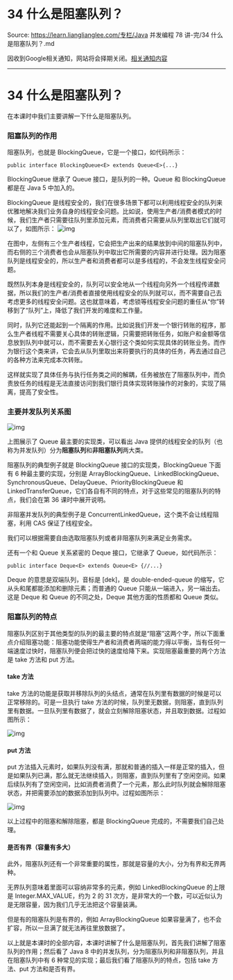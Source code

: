 # 34 什么是阻塞队列？ 

Source: https://learn.lianglianglee.com/专栏/Java 并发编程 78 讲-完/34 什么是阻塞队列？.md

因收到Google相关通知，网站将会择期关闭。[相关通知内容](https://lumendatabase.org/notices/44265620)

---

# 34 什么是阻塞队列？

在本课时中我们主要讲解一下什么是阻塞队列。

### 阻塞队列的作用

阻塞队列，也就是 BlockingQueue，它是一个接口，如代码所示：

```
public interface BlockingQueue<E> extends Queue<E>{...}

```

BlockingQueue 继承了 Queue 接口，是队列的一种。Queue 和 BlockingQueue 都是在 Java 5 中加入的。

BlockingQueue 是线程安全的，我们在很多场景下都可以利用线程安全的队列来优雅地解决我们业务自身的线程安全问题。比如说，使用生产者/消费者模式的时候，我们生产者只需要往队列里添加元素，而消费者只需要从队列里取出它们就可以了，如图所示：
![img](assets/Cgq2xl4le8SAYKHDAABbO_HZa9c237.png)

在图中，左侧有三个生产者线程，它会把生产出来的结果放到中间的阻塞队列中，而右侧的三个消费者也会从阻塞队列中取出它所需要的内容并进行处理。因为阻塞队列是线程安全的，所以生产者和消费者都可以是多线程的，不会发生线程安全问题。

既然队列本身是线程安全的，队列可以安全地从一个线程向另外一个线程传递数据，所以我们的生产者/消费者直接使用线程安全的队列就可以，而不需要自己去考虑更多的线程安全问题。这也就意味着，考虑锁等线程安全问题的重任从“你”转移到了“队列”上，降低了我们开发的难度和工作量。

同时，队列它还能起到一个隔离的作用。比如说我们开发一个银行转账的程序，那么生产者线程不需要关心具体的转账逻辑，只需要把转账任务，如账户和金额等信息放到队列中就可以，而不需要去关心银行这个类如何实现具体的转账业务。而作为银行这个类来讲，它会去从队列里取出来将要执行的具体的任务，再去通过自己的各种方法来完成本次转账。

这样就实现了具体任务与执行任务类之间的解耦，任务被放在了阻塞队列中，而负责放任务的线程是无法直接访问到我们银行具体实现转账操作的对象的，实现了隔离，提高了安全性。

### 主要并发队列关系图

![img](assets/Cgq2xl4le9SAL6enAAGpXZi8Wcg079.jpg)

上图展示了 Queue 最主要的实现类，可以看出 Java 提供的线程安全的队列（也称为并发队列）分为**阻塞队列**和**非阻塞队列**两大类。

阻塞队列的典型例子就是 BlockingQueue 接口的实现类，BlockingQueue 下面有 6 种最主要的实现，分别是 ArrayBlockingQueue、LinkedBlockingQueue、SynchronousQueue、DelayQueue、PriorityBlockingQueue 和 LinkedTransferQueue，它们各自有不同的特点，对于这些常见的阻塞队列的特点，我们会在第 36 课时中展开说明。

非阻塞并发队列的典型例子是 ConcurrentLinkedQueue，这个类不会让线程阻塞，利用 CAS 保证了线程安全。

我们可以根据需要自由选取阻塞队列或者非阻塞队列来满足业务需求。

还有一个和 Queue 关系紧密的 Deque 接口，它继承了 Queue，如代码所示：

```
public interface Deque<E> extends Queue<E> {//...}

```

Deque 的意思是双端队列，音标是 [dek]，是 double-ended-queue 的缩写，它从头和尾都能添加和删除元素；而普通的 Queue 只能从一端进入，另一端出去。这是 Deque 和 Queue 的不同之处，Deque 其他方面的性质都和 Queue 类似。

### 阻塞队列的特点

阻塞队列区别于其他类型的队列的最主要的特点就是“阻塞”这两个字，所以下面重点介绍阻塞功能：阻塞功能使得生产者和消费者两端的能力得以平衡，当有任何一端速度过快时，阻塞队列便会把过快的速度给降下来。实现阻塞最重要的两个方法是 take 方法和 put 方法。

#### take 方法

take 方法的功能是获取并移除队列的头结点，通常在队列里有数据的时候是可以正常移除的。可是一旦执行 take 方法的时候，队列里无数据，则阻塞，直到队列里有数据。一旦队列里有数据了，就会立刻解除阻塞状态，并且取到数据。过程如图所示：

![img](assets/Cgq2xl4le_eAafhbAABp-t8dt_8312.png)

#### put 方法

put 方法插入元素时，如果队列没有满，那就和普通的插入一样是正常的插入，但是如果队列已满，那么就无法继续插入，则阻塞，直到队列里有了空闲空间。如果后续队列有了空闲空间，比如消费者消费了一个元素，那么此时队列就会解除阻塞状态，并把需要添加的数据添加到队列中。过程如图所示：

![img](assets/CgpOIF4lfAyAC4zxAAB1UtAAltk817.png)

以上过程中的阻塞和解除阻塞，都是 BlockingQueue 完成的，不需要我们自己处理。

#### 是否有界（容量有多大）

此外，阻塞队列还有一个非常重要的属性，那就是容量的大小，分为有界和无界两种。

无界队列意味着里面可以容纳非常多的元素，例如 LinkedBlockingQueue 的上限是 Integer.MAX\_VALUE，约为 2 的 31 次方，是非常大的一个数，可以近似认为是无限容量，因为我们几乎无法把这个容量装满。

但是有的阻塞队列是有界的，例如 ArrayBlockingQueue 如果容量满了，也不会扩容，所以一旦满了就无法再往里放数据了。

以上就是本课时的全部内容，本课时讲解了什么是阻塞队列，首先我们讲解了阻塞队列的作用；然后看了 Java 8 中的并发队列，分为阻塞队列和非阻塞队列，并且在阻塞队列中有 6 种常见的实现；最后我们看了阻塞队列的特点，包括 take 方法、put 方法和是否有界。